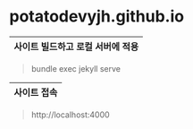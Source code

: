 # potatodevyjh.github.io


|사이트 빌드하고 로컬 서버에 적용|
|---|
> bundle exec jekyll serve

|사이트 접속|
|--|
> http://localhost:4000
